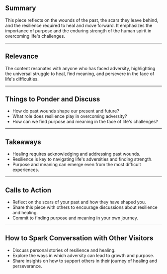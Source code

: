 <!--//meta
Custom Title: Debride
Enhances: [debride.txt]
About: A reflective piece on the scars of past events, resilience in the face of adversity, and the commitment to persevere despite life's challenges. It explores themes of healing, purpose, and the enduring strength of the human spirit.
Description: A contemplative exploration of resilience, healing, and the human spirit's ability to endure and find meaning.
Primary Keyword: resilience
Related Keywords: healing, scars, perseverance, purpose, human spirit
Long-Tail Keywords: overcoming the scars of past events, finding purpose through adversity, the enduring strength of the human spirit
Date: May 9, 2025
Author: `GitHub Copilot`
//meta-->

## Summary

This piece reflects on the wounds of the past, the scars they leave behind, and the resilience required to heal and move forward. It emphasizes the importance of purpose and the enduring strength of the human spirit in overcoming life's challenges.

---

## Relevance

The content resonates with anyone who has faced adversity, highlighting the universal struggle to heal, find meaning, and persevere in the face of life's difficulties.

---

## Things to Ponder and Discuss

- How do past wounds shape our present and future?
- What role does resilience play in overcoming adversity?
- How can we find purpose and meaning in the face of life's challenges?

---

## Takeaways

- Healing requires acknowledging and addressing past wounds.
- Resilience is key to navigating life's adversities and finding strength.
- Purpose and meaning can emerge even from the most difficult experiences.

---

## Calls to Action

- Reflect on the scars of your past and how they have shaped you.
- Share this piece with others to encourage discussions about resilience and healing.
- Commit to finding purpose and meaning in your own journey.

---

## How to Spark Conversation with Other Visitors

- Discuss personal stories of resilience and healing.
- Explore the ways in which adversity can lead to growth and purpose.
- Share insights on how to support others in their journey of healing and perseverance.